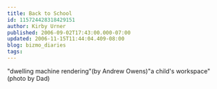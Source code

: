 ```yaml
---
title: Back to School
id: 115724428318429151
author: Kirby Urner
published: 2006-09-02T17:43:00.000-07:00
updated: 2006-11-15T11:44:04.409-08:00
blog: bizmo_diaries
tags: 
---
```


[](http://photos1.blogger.com/blogger/1134/545/1600/schoolhouse.jpg)"dwelling machine rendering"(by Andrew Owens)[](http://photos1.blogger.com/blogger/1134/545/1600/back2school.jpg)"a child's workspace"(photo by Dad)